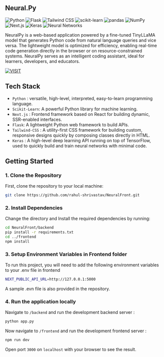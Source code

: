## Neural.Py

![Python](https://img.shields.io/badge/Python-3.9-blue?style=flat&logo=python) 
![Flask](https://img.shields.io/badge/Flask-2.0.1-black?style=flat&logo=flask) 
![Tailwind CSS](https://img.shields.io/badge/Tailwind%20CSS-3.2.0-38B2AC?style=flat&logo=tailwindcss) 
![scikit-learn](https://img.shields.io/badge/scikit--learn-0.24.2-orange?style=flat&logo=scikitlearn)
![pandas](https://img.shields.io/badge/pandas-1.3.3-blue?style=flat&logo=pandas)
![NumPy](https://img.shields.io/badge/NumPy-1.21.2-013243?style=flat&logo=numpy)
![Next.js](https://img.shields.io/badge/Next.js-13.0.0-black?style=flat&logo=nextdotjs)
![Keras](https://img.shields.io/badge/Keras-2.6.0-D00000?style=flat&logo=keras)
![Neural Networks](https://img.shields.io/badge/Neural%20Networks-Deep%20Learning-blue?style=flat&logo=tensorflow)

NeuralPy is a web-based application powered by a fine-tuned TinyLLaMA model that generates Python code from natural language queries and vice versa. The lightweight model is optimized for efficiency, enabling real-time code generation directly in the browser or on resource-constrained systems. NeuralPy serves as an intelligent coding assistant, ideal for learners, developers, and educators.

[![VISIT](https://img.shields.io/badge/-VISIT-blue?style=for-the-badge)](https://neural-front.vercel.app/)

## Tech Stack
- ` Python ` : versatile, high-level, interpreted, easy-to-learn programming language.
- ` Scikit-Learn `: A powerful Python library for machine learning.
- ` Next.js ` : Frontend framework based on React for building dynamic, SSR-enabled interfaces.
- ` Flask `: A lightweight Python web framework to build APIs.
- `Tailwind-CSS` : A utility-first CSS framework for building custom, responsive designs quickly by composing classes directly in HTML.
- `Keras` : A high-level deep learning API running on top of TensorFlow, used to quickly build and train neural networks with minimal code.

## Getting Started

### 1. Clone the Repository
First, clone the repository to your local machine:


```bash
git clone https://github.com/rahul-shrivastav/NeuralFront.git
```
### 2. Install Dependencies
Change the directory and Install the required dependencies by running:

```bash
cd NeuralFront/backend
pip install -r requirements.txt
cd ../frontend
npm install
```

### 3. Setup Environment Variables in Frontend folder

To run this project, you will need to add the following environment variables to your .env file in frontend
```bash
NEXT_PUBLIC_API_URL=http://127.0.0.1:5000
```
A sample .evn file is also provided in the repository.


### 4. Run the application locally

Navigate to `/backend` and run the development backend server :

```bash
python app.py
```
Now navigate to `/frontend` and run the development frontend server :
```bash
npm run dev
```
Open port `3000` on `localhost` with your browser to see the result. 





